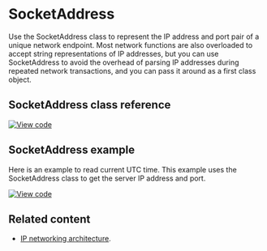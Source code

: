 # SocketAddress

Use the SocketAddress class to represent the IP address and port pair of a unique network endpoint. Most network functions are also overloaded to accept string representations of IP addresses, but you can use SocketAddress to avoid the overhead of parsing IP addresses during repeated network transactions, and you can pass it around as a first class object.

## SocketAddress class reference

[![View code](https://www.mbed.com/embed/?type=library)](https://os.mbed.com/docs/mbed-os/v6.3/mbed-os-api-doxy/class_socket_address.html)

## SocketAddress example

Here is an example to read current UTC time. This example uses the SocketAddress class to get the server IP address and port.

[![View code](https://www.mbed.com/embed/?url=https://github.com/ARMmbed/mbed-os-snippet-UDPSocket/tree/v6.3)](https://github.com/ARMmbed/mbed-os-snippet-UDPSocket/blob/v6.3/main.cpp)

## Related content

- [IP networking architecture](../apis/connectivity-architecture.html).
